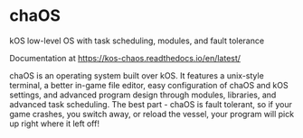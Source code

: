 # chaOS
kOS low-level OS with task scheduling, modules, and fault tolerance

Documentation at https://kos-chaos.readthedocs.io/en/latest/

chaOS is an operating system built over kOS. It features a unix-style terminal, a better in-game file editor, easy configuration of chaOS and kOS settings, and advanced program design through modules, libraries, and advanced task scheduling. The best part - chaOS is fault tolerant, so if your game crashes, you switch away, or reload the vessel, your program will pick up right where it left off!
